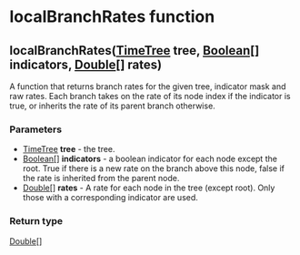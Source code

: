 localBranchRates function
=========================
localBranchRates([TimeTree](../types/TimeTree.md) **tree**, [Boolean[]](../types/Boolean[].md) **indicators**, [Double[]](../types/Double[].md) **rates**)
----------------------------------------------------------------------------------------------------------------------------------------------------------

A function that returns branch rates for the given tree, indicator mask and raw rates. Each branch takes on the rate of its node index if the indicator is true, or inherits the rate of its parent branch otherwise.

### Parameters

- [TimeTree](../types/TimeTree.md) **tree** - the tree.
- [Boolean[]](../types/Boolean[].md) **indicators** - a boolean indicator for each node except the root. True if there is a new rate on the branch above this node, false if the rate is inherited from the parent node.
- [Double[]](../types/Double[].md) **rates** - A rate for each node in the tree (except root). Only those with a corresponding indicator are used.

### Return type

[Double[]](../types/Double[].md)



